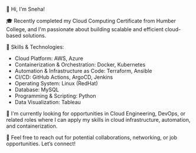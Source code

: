 👋 Hi, I'm Sneha!

🎓 Recently completed my Cloud Computing Certificate from Humber College, and I'm passionate about building scalable and efficient cloud-based solutions.

🔧 Skills & Technologies:
- Cloud Platform: AWS, Azure
- Containerization & Orchestration: Docker, Kubernetes
- Automation & Infrastructure as Code: Terraform, Ansible
- CI/CD: GitHub Actions, ArgoCD, Jenkins
- Operating System: Linux (RedHat)
- Database: MySQL
- Programming & Scripting: Python
- Data Visualization: Tableau


🌱 I'm currently looking for opportunities in Cloud Engineering, DevOps, or related roles where I can apply my skills in cloud infrastructure, automation, and containerization.

💬 Feel free to reach out for potential collaborations, networking, or job opportunities. Let’s connect!

